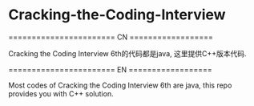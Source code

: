 # Cracking-the-Coding-Interview

======================= CN ==================

Cracking the Coding Interview 6th的代码都是java, 这里提供C++版本代码.



======================= EN ==================

Most codes of Cracking the Coding Interview 6th are java, this repo provides you with C++ solution.

